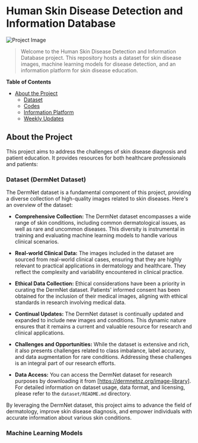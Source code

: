 
# Human Skin Disease Detection and Information Database

![Project Image](project_image.png)


> Welcome to the Human Skin Disease Detection and Information Database project. This repository hosts a dataset for skin disease images, machine learning models for disease detection, and an information platform for skin disease education.

**Table of Contents**

- [About the Project](#about-the-project)
  - [Dataset](#dataset)
  - [Codes](#code)
  - [Information Platform](#information-platform)
  - [Weekly Updates](#wiki)



## About the Project

This project aims to address the challenges of skin disease diagnosis and patient education. It provides resources for both healthcare professionals and patients:

### Dataset (DermNet Dataset)

The DermNet dataset is a fundamental component of this project, providing a diverse collection of high-quality images related to skin diseases. Here's an overview of the dataset:

- **Comprehensive Collection:** The DermNet dataset encompasses a wide range of skin conditions, including common dermatological issues, as well as rare and uncommon diseases. This diversity is instrumental in training and evaluating machine learning models to handle various clinical scenarios.

- **Real-world Clinical Data:** The images included in the dataset are sourced from real-world clinical cases, ensuring that they are highly relevant to practical applications in dermatology and healthcare. They reflect the complexity and variability encountered in clinical practice.

- **Ethical Data Collection:** Ethical considerations have been a priority in curating the DermNet dataset. Patients' informed consent has been obtained for the inclusion of their medical images, aligning with ethical standards in research involving medical data.

- **Continual Updates:** The DermNet dataset is continually updated and expanded to include new images and conditions. This dynamic nature ensures that it remains a current and valuable resource for research and clinical applications.

- **Challenges and Opportunities:** While the dataset is extensive and rich, it also presents challenges related to class imbalance, label accuracy, and data augmentation for rare conditions. Addressing these challenges is an integral part of our research efforts.

- **Data Access:** You can access the DermNet dataset for research purposes by downloading it from [https://dermnetnz.org/image-library]. For detailed information on dataset usage, data format, and licensing, please refer to the `dataset/README.md` directory.

By leveraging the DermNet dataset, this project aims to advance the field of dermatology, improve skin disease diagnosis, and empower individuals with accurate information about various skin conditions.



### Machine Learning Models









